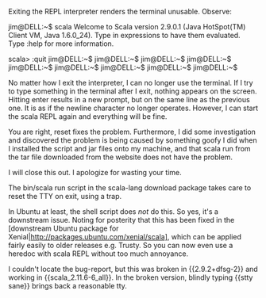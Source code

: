 Exiting the REPL interpreter renders the terminal unusable.  Observe:

jim@DELL:~$ scala
Welcome to Scala version 2.9.0.1 (Java HotSpot(TM) Client VM, Java 1.6.0_24).
Type in expressions to have them evaluated.
Type :help for more information.

scala> :quit
jim@DELL:~$ jim@DELL:~$ jim@DELL:~$ jim@DELL:~$ jim@DELL:~$ jim@DELL:~$ jim@DELL:~$ jim@DELL:~$ jim@DELL:~$ 

No matter how I exit the interpreter, I can no longer use the terminal.  If I try to type something in the terminal after I exit, nothing appears on the screen.  Hitting enter results in a new prompt, but on the same line as the previous one.  It is as if the newline character no longer operates.  However, I can start the scala REPL again and everything will be fine.

You are right, reset fixes the problem.  Furthermore, I did some investigation and discovered the problem is being caused by something goofy I did when I installed the script and jar files onto my machine, and that scala run from the tar file downloaded from the website does not have the problem.

I will close this out.  I apologize for wasting your time.

The bin/scala run script in the scala-lang download package takes care to reset the TTY on exit, using a trap.

In Ubuntu at least, the shell script does *not* do this. So yes, it's a downstream issue.
Noting for posterity that this has been fixed in the [downstream Ubuntu package for Xenial|http://packages.ubuntu.com/xenial/scala], which can be applied fairly easily to older releases e.g. Trusty.  So you can now even use a heredoc with scala REPL without too much annoyance.

I couldn't locate the bug-report, but this was broken in {{2.9.2+dfsg-2}} and working in {{scala_2.11.6-6_all}}.  In the broken version, blindly typing {{stty sane}} brings back a reasonable tty.
